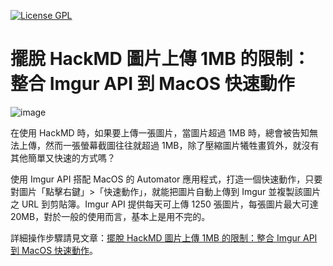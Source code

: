 [![License GPL](https://img.shields.io/badge/license-GPL-blue.svg)](https://raw.githubusercontent.com/1PingSun/HackMaster-Pi/refs/heads/main/LICENSE)

# 擺脫 HackMD 圖片上傳 1MB 的限制：整合 Imgur API 到 MacOS 快速動作

![image](https://github.com/user-attachments/assets/ccda9966-bfa0-49e1-ba90-590fc7d6473c)

在使用 HackMD 時，如果要上傳一張圖片，當圖片超過 1MB 時，總會被告知無法上傳，然而一張螢幕截圖往往就超過 1MB，除了壓縮圖片犧牲畫質外，就沒有其他簡單又快速的方式嗎？

使用 Imgur API 搭配 MacOS 的 Automator 應用程式，打造一個快速動作，只要對圖片「點擊右鍵」>「快速動作」，就能把圖片自動上傳到 Imgur 並複製該圖片之 URL 到剪貼簿。Imgur API 提供每天可上傳 1250 張圖片，每張圖片最大可達 20MB，對於一般的使用而言，基本上是用不完的。

詳細操作步驟請見文章：[擺脫 HackMD 圖片上傳 1MB 的限制：整合 Imgur API 到 MacOS 快速動作](https://medium.com/@1Ping/%E6%93%BA%E8%84%AB-hackmd-%E5%9C%96%E7%89%87%E4%B8%8A%E5%82%B3-1mb-%E7%9A%84%E9%99%90%E5%88%B6-%E6%95%B4%E5%90%88-imgur-api-%E5%88%B0-macos-%E5%BF%AB%E9%80%9F%E5%8B%95%E4%BD%9C-1b43d20adffd)。
